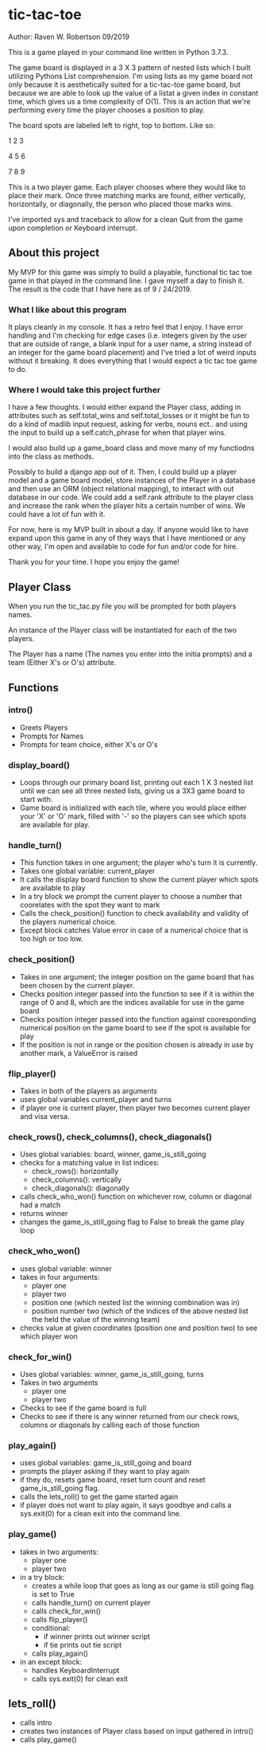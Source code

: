# tic-tac-toe

Author: Raven W. Robertson 09/2019

This is a game played in your command line written in Python 3.7.3. 

The game board is displayed in a 3 X 3 pattern of nested lists which I built utilizing Pythons List comprehension. I'm using lists as my game board not only because it is aesthetically suited for a tic-tac-toe game board, but because we are able to look up the value of a listat a given index in constant time, which gives us a time complexity of O(1). This is an action that we're performing every time the player chooses a position to play. 

The board spots are labeled left to right, top to bottom. Like so:

1 2 3

4 5 6

7 8 9

This is a two player game. Each player chooses where they would like to place their mark. Once three matching marks are found, either vertically, horizontally, or diagonally, the person who placed those marks wins.

I've imported sys and traceback to allow for a clean Quit from the game upon completion or Keyboard interrupt.


## About this project

My MVP for this game was simply to build a playable, functional tic tac toe game in that played in the command line. I gave myself a day to finish it. The result is the code that I have here as of 9 / 24/2019.


### What I like about this program

It plays cleanly in my console. It has a retro feel that I enjoy. I have error handling and I'm checking for edge cases (i.e. integers given by the user that are outside of range, a blank input for a user name, a string instead of an integer for the game board placement) and I've tried a lot of weird inputs without it breaking. It does everything that I would expect a tic tac toe game to do.

### Where I would take this project further

I have a few thoughts. I would either expand the Player class, adding in attributes such as self.total_wins and self.total_losses or it might be fun to do a kind of madlib input request, asking for verbs, nouns ect.. and using the input to build up a self.catch_phrase for when that player wins. 


I would also build up a game_board class and move many of my functiodns into the class as methods. 


Possibly to build a django app out of it. Then, I could build up a player model and a game board model, store instances of the Player in a database and then use an ORM (object relational mapping), to interact with out database in our code. We could add a self.rank attribute to the player class and increase the rank when the player hits a certain number of wins. We could have a lot of fun with it.


For now, here is my MVP built in about a day. If anyone would like to have expand upon this game in any of they ways that I have mentioned or any other way, I'm open and available to code for fun and/or code for hire. 

Thank you for your time. I hope you enjoy the game!


## Player Class

When you run the tic_tac.py file you will be prompted for both players names. 

An instance of the Player class will be instantiated for each of the two players.

The Player has a name (The names you enter into the initia prompts) and a team (Either X's or O's) attribute. 


## Functions 


### intro()

* Greets Players
* Prompts for Names
* Prompts for team choice, either X's or O's


### display_board() 

* Loops through our primary board list, printing out each 1 X 3 nested list until we can see all three nested lists, giving us a 3X3 game board to start with.
* Game board is initialized with each tile, where you would place either your 'X' or 'O' mark, filled with '-' so the players can see which spots are available for play. 


### handle_turn()

* This function takes in one argument; the player who's turn it is currently.
* Takes one global variable: current_player
* It calls the display board function to show the current player which spots are available to play
* In a try block we prompt the current player to choose a number that coorelates with the spot they want to mark
* Calls the check_position() function to check availability and validity of the players numerical choice.
* Except block catches Value error in case of a numerical choice that is too high or too low.

### check_position()

* Takes in one argument; the integer position on the game board that has been chosen by the current player. 
* Checks position integer passed into the function to see if it is within the range of 0 and 8, which are the indices available for use in the game board
* Checks position integer passed into the function against cooresponding numerical position on the game board to see if the spot is available for play
* If the position is not in range or the position chosen is already in use by another mark, a ValueError is raised


### flip_player()

* Takes in both of the players as arguments
* uses global variables current_player and turns
* if player one is current player, then player two becomes current player and visa versa. 


### check_rows(), check_columns(), check_diagonals()

* Uses global variables: board, winner, game_is_still_going
* checks for a matching value in list indices:
    * check_rows(): horizontally 
    * check_columns(): vertically
    * check_diagonals(): diagonally
* calls check_who_won() function on whichever row, column or diagonal had a match
* returns winner
* changes the game_is_still_going flag to False to break the game play loop


### check_who_won()

* uses global variable: winner
* takes in four arguments:
    * player one
    * player two
    * position one (which nested list the winning combination was in)
    * position number two (which of the indices of the above nested list the held the value of the winning team)
* checks value at given coordinates (position one and position two) to see which player won


### check_for_win()

* Uses global variables: winner, game_is_still_going, turns 
* Takes in two arguments
    * player one
    * player two
* Checks to see if the game board is full
* Checks to see if there is any winner returned from our check rows, columns or diagonals by calling each of those function


### play_again()

* uses global variables: game_is_still_going and board
* prompts the player asking if they want to play again
* if they do, resets game board, reset turn count and reset game_is_still_going flag. 
* calls the lets_roll() to get the game started again
* if player does not want to play again, it says goodbye and calls a sys.exit(0) for a clean exit into the command line. 


### play_game()

* takes in two arguments:
    * player one
    * player two
* in a try block:
    * creates a while loop that goes as long as our game is still going flag is set to True
    * calls handle_turn() on current player
    * calls check_for_win()
    * calls flip_player()
    * conditional:
        * if winner prints out winner script
        * if tie prints out tie script
    * calls play_again()
* in an except block:
    * handles KeyboardInterrupt
    * calls sys.exit(0) for clean exit


## lets_roll()
* calls intro
* creates two instances of Player class based on input gathered in intro()
* calls play_game()

